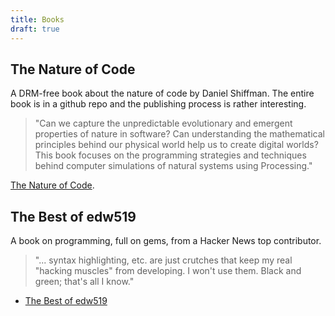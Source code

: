 ```yaml
---
title: Books
draft: true
---
```


## The Nature of Code

A DRM-free book about the nature of code by Daniel Shiffman. The entire book is in a github repo and the publishing process is rather interesting.

> "Can we capture the unpredictable evolutionary and emergent properties of nature in software? Can understanding the mathematical principles behind our physical world help us to create digital worlds? This book focuses on the programming strategies and techniques behind computer simulations of natural systems using Processing."

[The Nature of Code](http://natureofcode.com/).

## The Best of edw519

A book on programming, full on gems, from a Hacker News top contributor.

> "... syntax highlighting, etc. are just crutches that keep my real "hacking muscles" from developing. I won't use them. Black and green; that's all I know."

- [The Best of edw519](http://static.v25media.com/edw519_mod.html)
